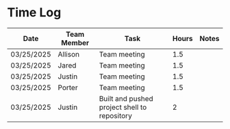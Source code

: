 # Time Log

| Date       | Team Member | Task                                         | Hours | Notes |
|------------|-------------|----------------------------------------------|-------|-------|
| 03/25/2025 | Allison     | Team meeting                                 | 1.5   |       |
| 03/25/2025 | Jared       | Team meeting                                 | 1.5   |       |
| 03/25/2025 | Justin      | Team meeting                                 | 1.5   |       |
| 03/25/2025 | Porter      | Team meeting                                 | 1.5   |       |
| 03/25/2025 | Justin      | Built and pushed project shell to repository | 2     |       |